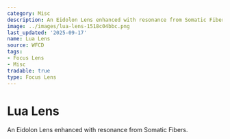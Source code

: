 ```yaml
---
category: Misc
description: An Eidolon Lens enhanced with resonance from Somatic Fibers.
image: ../images/lua-lens-1518c04bbc.png
last_updated: '2025-09-17'
name: Lua Lens
source: WFCD
tags:
- Focus Lens
- Misc
tradable: true
type: Focus Lens
---
```


# Lua Lens

An Eidolon Lens enhanced with resonance from Somatic Fibers.

